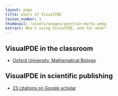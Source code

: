```yaml
---
layout: page
title: Users of VisualPDE
lesson_number: 1
thumbnail: /assets/images/question-marks.webp
extract: Who's using VisualPDE, and for what?
---
```


## VisualPDE in the classroom <a class="anchor" id='classroom'>

* [Oxford University, Mathematical Biology](https://www.youtube.com/watch?v=Xn8rphOnjwc&t=2700)

## VisualPDE in scientific publishing

* [23 citations on Google scholar](https://scholar.google.com/scholar?oi=bibs&hl=en&cites=13079873178135503459&as_sdt=5)